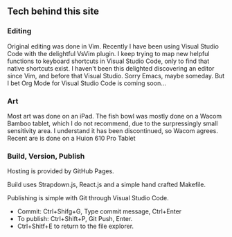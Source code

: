 ## Tech behind this site

### Editing
Original editing was done in Vim.
Recently I have been using Visual Studio Code with the delightful VsVim plugin.
I keep trying to map new helpful functions to keyboard shortcuts in Visual Studio Code, only to find that native shortcuts exist. I haven't been this delighted discovering an editor since Vim, and before that Visual Studio.
Sorry Emacs, maybe someday. But I bet Org Mode for Visual Studio Code is coming soon...

### Art
Most art was done on an iPad.
The fish bowl was mostly done on a Wacom Bamboo tablet, which I do not recommend, due to the surpressingly small sensitivity area. I understand it has been discontinued, so Wacom agrees.
Recent are is done on a Huion 610 Pro Tablet

### Build, Version, Publish
Hosting is provided by GitHub Pages.

Build uses Strapdown.js, React.js and a simple hand crafted Makefile.

Publishing is simple with Git through Visual Studio Code.
- Commit: Ctrl+Shifg+G, Type commit message, Ctrl+Enter
- To publish: Ctrl+Shift+P, Git Push, Enter.
- Ctrl+Shitf+E to return to the file explorer.